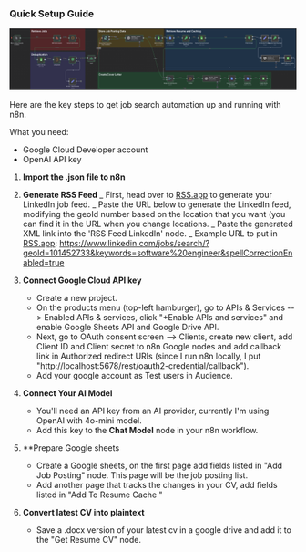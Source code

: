### Quick Setup Guide

![Workflow Overview](workflow.png)

Here are the key steps to get job search automation up and running with n8n.

What you need:

- Google Cloud Developer account
- OpenAI API key

1. **Import the .json file to n8n**

2. **Generate RSS Feed**
   _ First, head over to [RSS.app](https://www.rss.app/) to generate your LinkedIn job feed.
   _ Paste the URL below to generate the LinkedIn feed, modifying the geoId number based on the location that you want (you can find it in the URL when you change locations.
   _ Paste the generated XML link into the 'RSS Feed LinkedIn' node.
   _ Example URL to put in [RSS.app](https://www.rss.app/):
   https://www.linkedin.com/jobs/search/?geoId=101452733&keywords=software%20engineer&spellCorrectionEnabled=true

3. **Connect Google Cloud API key**

   - Create a new project.
   - On the products menu (top-left hamburger), go to APIs & Services --> Enabled APIs & services, click "+Enable APIs and services" and enable Google Sheets API and Google Drive API.
   - Next, go to OAuth consent screen --> Clients, create new client, add Client ID and Client secret to n8n Google nodes and add callback link in Authorized redirect URIs (since I run n8n locally, I put "http://localhost:5678/rest/oauth2-credential/callback").
   - Add your google account as Test users in Audience.

4. **Connect Your AI Model**

   - You'll need an API key from an AI provider, currently I'm using OpenAI with 4o-mini model.
   - Add this key to the **Chat Model** node in your n8n workflow.

5. \*\*Prepare Google sheets

   - Create a Google sheets, on the first page add fields listed in "Add Job Posting" node. This page will be the job posting list.
   - Add another page that tracks the changes in your CV, add fields listed in "Add To Resume Cache "

6. **Convert latest CV into plaintext**
   - Save a .docx version of your latest cv in a google drive and add it to the "Get Resume CV" node.
